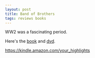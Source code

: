 ```yaml
---
layout: post
title: Band of Brothers
tags: reviews books
---
```


WW2 was a fascinating period.

Here's the [book] and [dvd][].

https://kindle.amazon.com/your_highlights

[book]: http://www.amazon.com/gp/product/074322454X/ref=as_li_ss_tl?ie=UTF8&camp=1789&creative=390957&creativeASIN=074322454X&linkCode=as2&tag=jamemalc-20
[dvd]:  http://www.amazon.com/gp/product/B00006CXSS/ref=as_li_ss_tl?ie=UTF8&camp=1789&creative=390957&creativeASIN=B00006CXSS&linkCode=as2&tag=jamemalc-20
